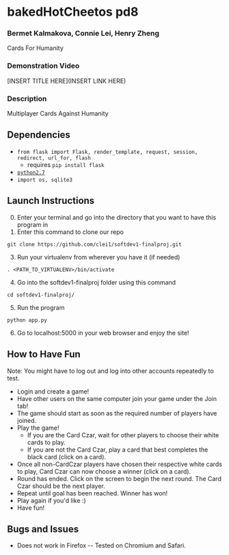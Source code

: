 # bakedHotCheetos pd8
### Bermet Kalmakova, Connie Lei, Henry Zheng
Cards For Humanity

### Demonstration Video
[INSERT TITLE HERE](INSERT LINK HERE)

### Description
Multiplayer Cards Against Humanity

## Dependencies
* `from flask import Flask, render_template, request, session, redirect, url_for, flash`
  * requires `pip install flask`
* [`python2.7`](https://www.python.org/download/releases/2.7/)
* `import os, sqlite3`

## Launch Instructions
0. Enter your terminal and go into the directory that you want to have this program in
2. Enter this command to clone our repo
```
git clone https://github.com/clei1/softdev1-finalproj.git
```
3. Run your virtualenv from wherever you have it (if needed)
```
. <PATH_TO_VIRTUALENV>/bin/activate
```
4. Go into the softdev1-finalproj folder using this command
```
cd softdev1-finalproj/
```
5. Run the program
```
python app.py
```
6. Go to localhost:5000 in your web browser and enjoy the site!


## How to Have Fun
Note: You might have to log out and log into other accounts repeatedly to test.
* Login and create a game!
* Have other users on the same computer join your game under the Join tab!
* The game should start as soon as the required number of players have joined.
* Play the game!
  * If you are the Card Czar, wait for other players to choose their white cards to play.
  * If you are not the Card Czar, play a card that best completes the black card (click on a card).
* Once all non-CardCzar players have chosen their respective white cards to play, Card Czar can now choose a winner (click on a card).
* Round has ended. Click on the screen to begin the next round. The Card Czar should be the next player.
* Repeat until goal has been reached. Winner has won!
* Play again if you'd like :)
* Have fun!

## Bugs and Issues
* Does not work in Firefox -- Tested on Chromium and Safari.

